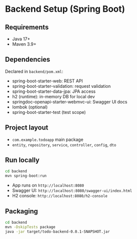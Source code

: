# Backend Setup (Spring Boot)

## Requirements
- Java 17+
- Maven 3.9+

## Dependencies
Declared in `backend/pom.xml`:
- spring-boot-starter-web: REST API
- spring-boot-starter-validation: request validation
- spring-boot-starter-data-jpa: JPA access
- h2 (runtime): in-memory DB for local dev
- springdoc-openapi-starter-webmvc-ui: Swagger UI docs
- lombok (optional)
- spring-boot-starter-test (test scope)

## Project layout
- `com.example.todoapp` main package
- `entity`, `repository`, `service`, `controller`, `config`, `dto`

## Run locally
```bash
cd backend
mvn spring-boot:run
```
- App runs on `http://localhost:8080`
- Swagger UI: `http://localhost:8080/swagger-ui/index.html`
- H2 console: `http://localhost:8080/h2-console`

## Packaging
```bash
cd backend
mvn -DskipTests package
java -jar target/todo-backend-0.0.1-SNAPSHOT.jar
```